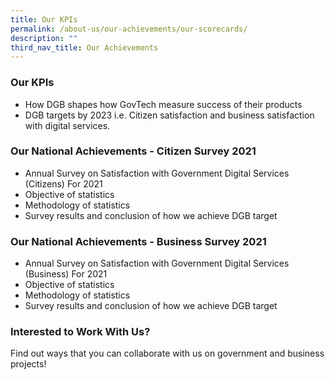 ```yaml
---
title: Our KPIs
permalink: /about-us/our-achievements/our-scorecards/
description: ""
third_nav_title: Our Achievements
---
```

### **Our KPIs**

- How DGB shapes how GovTech measure success of their products
- DGB targets by 2023 i.e. Citizen satisfaction and business satisfaction with digital services.

### **Our National Achievements - Citizen Survey 2021**

- Annual Survey on Satisfaction with Government Digital Services (Citizens) For 2021
- Objective of statistics
- Methodology of statistics
- Survey results and conclusion of how we achieve DGB target


### **Our National Achievements - Business Survey 2021**

- Annual Survey on Satisfaction with Government Digital Services (Business) For 2021
- Objective of statistics
- Methodology of statistics
- Survey results and conclusion of how we achieve DGB target


### **Interested to Work With Us?**
Find out ways that you can collaborate with us on government and business projects!